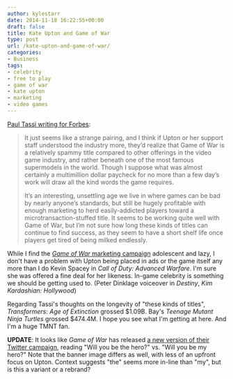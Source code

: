```yaml
---
author: kylestarr
date: 2014-11-18 16:22:55+00:00
draft: false
title: Kate Upton and Game of War
type: post
url: /kate-upton-and-game-of-war/
categories:
- Business
tags:
- celebrity
- free to play
- game of war
- kate upton
- marketing
- video games
---
```


[Paul Tassi writing for Forbes](http://www.forbes.com/sites/insertcoin/2014/11/16/a-40m-ad-budget-buys-game-of-war-fire-age-kate-upton/):

> It just seems like a strange pairing, and I think if Upton or her support staff understood the industry more, they’d realize that Game of War is a relatively spammy title compared to other offerings in the video game industry, and rather beneath one of the most famous supermodels in the world. Though I suppose what was almost certainly a multimillion dollar paycheck for no more than a few day’s work will draw all the kind words the game requires.
>
> It’s an interesting, unsettling age we live in where games can be bad by nearly anyone’s standards, but still be hugely profitable with enough marketing to herd easily-addicted players toward a microtransaction-stuffed title. It seems to be working quite well with Game of War, but I’m not sure how long these kinds of titles can continue to find success, as they seem to have a short shelf life once players get tired of being milked endlessly.

While I find the [_Game of War_ marketing campaign](https://twitter.com/kateupton/status/533783486432157696) adolescent and lazy, I don't have a problem with Upton being placed in ads or the game itself any more than I do Kevin Spacey in _Call of Duty: Advanced Warfare_. I'm sure she was offered a fine deal for her likeness. In-game celebrity is something we should be getting used to. (Peter Dinklage voiceover in _Destiny_, _Kim Kardashian: Hollywood_)

Regarding Tassi's thoughts on the longevity of "these kinds of titles", _Transformers: Age of Extinction_ grossed $1.09B. Bay's _Teenage Mutant Ninja Turtles_ grossed $474.4M. I hope you see what I'm getting at here. And I'm a huge TMNT fan.

**UPDATE**: It looks like _Game of War_ has released [a new version of their Twitter campaign](https://twitter.com/gameofwar/status/535573448064397312), reading "Will you be the hero?" vs. "Will you be my hero?" Note that the banner image differs as well, with less of an upfront focus on Upton. Context suggests "the" seems more in-line than "my", but is this a variant or a rebrand?
